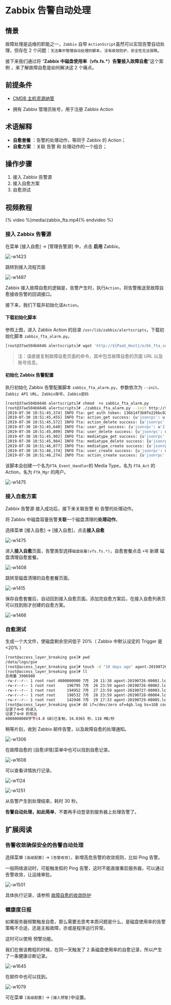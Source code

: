 # Zabbix 告警自动处理
## 情景

故障处理是运维的职能之一，`Zabbix` 自带 `ActionScript`虽然可以实现告警自动处理，但存在 2 个问题：`无法集中管理自动处理的脚本`、`没有收敛防护，安全性无法保障`。

接下来我们通过将 “**Zabbix 中磁盘使用率（vfs.fs.*）告警接入故障自愈**”这个案例 ，来了解故障自愈是如何解决这 2 个痛点。

## 前提条件

- [CMDB 主机资源纳管](../../../配置平台/产品白皮书/场景案例/CMDB_management_hosts.md)

- 拥有 Zabbix 管理员账号，用于注册 Zabbix Action

## 术语解释

- **自愈套餐** ：告警的处理动作，等同于 Zabbix 的 Action；
- **自愈方案** ：关联 告警 和 处理动作的一个组合；

## 操作步骤

1. 接入 Zabbix 告警源
2. 接入自愈方案
3. 自愈测试

## 视频教程

{% video %}media/zabbix_fta.mp4{% endvideo %}

### 接入 Zabbix 告警源

在菜单 [接入自愈] -> [管理告警源] 中，点击 **启用** Zabbix。

![-w1423](../assets/15643686738143.jpg)

跳转到接入流程页面

![-w1487](../assets/15644555486013.jpg)


Zabbix 接入故障自愈的逻辑是，告警产生时，执行`Action`，将告警推送至故障自愈接收告警的回调接口。

接下来，我们下载并初始化该`Action`。

#### 下载初始化脚本

参照上图，进入 Zabbix Action 的目录 `/usr/lib/zabbix/alertscripts`，下载初始化脚本 `zabbix_fta_alarm.py`。

```bash
[root@37ae504b6646 alertscripts]# wget 'http://${PaaS_Host}/o/bk_fta_solutions/0/alarm_source/scripts/zabbix_fta_alarm.py?fta_application_id=66fdfe50-3075-49bf-8101-d97386030c9b&fta_application_secret=EfgBbXD25N6870j9nkgf3ns8eOEsH2Sk' -O /usr/lib/zabbix/alertscripts/zabbix_fta_alarm.py --no-check-certificate
```

> 注：请直接复制故障自愈页面的命令，其中包含故障自愈的页面 URL 以及账号信息。

#### 初始化 Zabbix 告警配置

执行初始化 Zabbix 告警配置脚本 `zabbix_fta_alarm.py`，参数依次为 `--init`、`Zabbiz API URL`、`Zabbix账号`、`Zabbix密码`

```bash
[root@37ae504b6646 alertscripts]# chmod  +x zabbix_fta_alarm.py
[root@37ae504b6646 alertscripts]# ./zabbix_fta_alarm.py --init http://${Zabbix_Host}/api_jsonrpc.php  Admin zabbix
[2019-07-30 10:51:45,374] INFO fta: get auth token: 136b14f3b8fe226bc02bc5eb4dfd7ac6
[2019-07-30 10:51:45,455] INFO fta: action_get success: {u'jsonrpc': u'2.0', u'result': [{u'actionid': u'8'}], u'id': 1}
[2019-07-30 10:51:45,572] INFO fta: action_delete success: {u'jsonrpc': u'2.0', u'result': {u'actionids': [u'8']}, u'id': 1}
[2019-07-30 10:51:45,640] INFO fta: user_get success: {u'jsonrpc': u'2.0', u'result': [{u'userid': u'6'}], u'id': 1}
[2019-07-30 10:51:45,809] INFO fta: user_delete success: {u'jsonrpc': u'2.0', u'result': {u'userids': [u'6']}, u'id': 1}
[2019-07-30 10:51:45,902] INFO fta: mediatype_get success: {u'jsonrpc': u'2.0', u'result': [{u'mediatypeid': u'7'}], u'id': 1}
[2019-07-30 10:51:45,984] INFO fta: mediatype_delete success: {u'jsonrpc': u'2.0', u'result': {u'mediatypeids': [u'7']}, u'id': 1}
[2019-07-30 10:51:46,077] INFO fta: mediatype_create success: {u'jsonrpc': u'2.0', u'result': {u'mediatypeids': [u'8']}, u'id': 1}
[2019-07-30 10:51:46,174] INFO fta: user_create success: {u'jsonrpc': u'2.0', u'result': {u'userids': [u'7']}, u'id': 1}
[2019-07-30 10:51:46,274] INFO fta: action_create success: {u'jsonrpc': u'2.0', u'result': {u'actionids': [9]}, u'id': 1}
```

该脚本会创建一个名为`FTA_Event_Handler`的 Media Type，名为 `FTA_Act` 的 Action，名为 `FTA_Mgr` 的用户。

![-w1475](../assets/15643875269373.jpg)

### 接入自愈方案

Zabbix 告警源 接入成功后，接下来关联告警 和 告警的处理动作。

将 Zabbix 中磁盘容量告警**关联**一个磁盘清理的**处理动作**。

选择菜单 [接入自愈] -> [接入自愈]，点击**接入自愈**

![-w1475](../assets/15644567077537.jpg)

进入**接入自愈**页面，告警类型选择`磁盘容量(vfs.fs.*)`，自愈套餐点击 `+号` 新建 磁盘清理自愈套餐。

![-w1408](../assets/15644571789970.jpg)

跳转至磁盘清理的自愈套餐页面。

![-w1415](../assets/15644572175064.jpg)

保存自愈套餐后，自动回到接入自愈页面。添加完自愈方案后，在接入自愈列表页可以找到刚才创建的自愈方案。

![-w1466](../assets/15643924049885.jpg)

### 自愈测试

生成一个大文件，使磁盘剩余空间低于 20%（ Zabbix 中默认设定的 Trigger 是<20% ）

```bash
[root@access_layer_breaking gse]# pwd
/data/logs/gse
[root@access_layer_breaking gse]# touch -d "10 days ago" agent-20190726-00001.log
[root@access_layer_breaking gse]# ll
总用量 3906980
-rw-r--r-- 1 root root 4000000000 7月  20 11:38 agent-20190726-00001.log
-rw-r--r-- 1 root root     196795 7月  26 23:59 agent-20190726-00002.log
-rw-r--r-- 1 root root     194952 7月  27 23:59 agent-20190727-00003.log
-rw-r--r-- 1 root root     198532 7月  28 23:59 agent-20190728-00004.log
-rw-r--r-- 1 root root     142948 7月  29 17:33 agent-20190729-00005.log
[root@access_layer_breaking gse]# dd if=/dev/zero of=4gb.log bs=1GB count=4
记录了4+0 的读入
记录了4+0 的写出
4000000000字节(4.0 GB)已复制，34.0365 秒，118 MB/秒
```

稍等片刻，收到 Zabbix 邮件告警，以及故障自愈的处理通知。

![-w1306](../assets/15644582323388.jpg)

在故障自愈的 [自愈详情]菜单中也可以找到自愈记录。

![-w1608](../assets/15644579656827.jpg)

可以查看详情执行记录。

![-w1124](../assets/15644579889239.jpg)

![-w1251](../assets/15644580199172.jpg)

从告警产生到处理结束，耗时 30 秒。

**告警自动处理，如此简单**，不要再手动登录到服务器上处理告警了。

## 扩展阅读

### 告警收敛确保安全的告警自动处理

选择菜单 `[高级配置]` -> `[告警收敛]`，新增高危告警的收敛规则，比如 Ping 告警。

一般网络波动时，可能触发假的 Ping 告警，这时不能直接重启服务器，可以通过告警收敛，让运维审批。

![-w1501](../assets/15644585231679.jpg)

具体执行记录，请参照 [故障自愈的收敛防护](../functions/Alarm_Convergence.md)

### 健康度日报

如果服务器频繁触发自愈，那么需要去思考本质问题是什么，是磁盘使用率的告警策略不合适，还是主板故障，亦或是程序运行异常。

这时可以使用 预警功能。

我们在做该教程的时候，在同一天触发了 2 条磁盘使用率的自愈记录，所以产生了一条健康诊断记录。

![-w1645](../assets/15644587787256.jpg)

在邮件中也可以找到。

![-w1079](../assets/15644581460418.jpg)

可在菜单 `[高级配置]` -> `[接入预警]`中设置。


